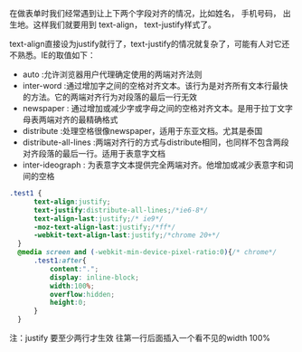 在做表单时我们经常遇到让上下两个字段对齐的情况，比如姓名， 手机号码， 出生地。这样我们就要用到 text-align， text-justify样式了。

text-align直接设为justify就行了，text-justify的情况就复杂了，可能有人对它还不熟悉。IE的取值如下：

- auto :允许浏览器用户代理确定使用的两端对齐法则
- inter-word :通过增加字之间的空格对齐文本。该行为是对齐所有文本行最快的方法。它的两端对齐行为对段落的最后一行无效
- newspaper : 通过增加或减少字或字母之间的空格对齐文本。是用于拉丁文字母表两端对齐的最精确格式
- distribute :处理空格很像newspaper，适用于东亚文档。尤其是泰国
- distribute-all-lines :两端对齐行的方式与distribute相同，也同样不包含两段对齐段落的最后一行。适用于表意字文档
- inter-ideograph : 为表意字文本提供完全两端对齐。他增加或减少表意字和词间的空格

```css
.test1 {
      text-align:justify;
      text-justify:distribute-all-lines;/*ie6-8*/
      text-align-last:justify;/* ie9*/
      -moz-text-align-last:justify;/*ff*/
      -webkit-text-align-last:justify;/*chrome 20+*/
  }
  @media screen and (-webkit-min-device-pixel-ratio:0){/* chrome*/
      .test1:after{
          content:".";
          display: inline-block;
          width:100%;
          overflow:hidden;
          height:0;
      }
  }
```
注：justify 要至少两行才生效  往第一行后面插入一个看不见的width 100%
